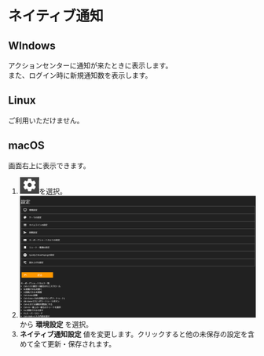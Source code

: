 # ネイティブ通知
## WIndows
アクションセンターに通知が来たときに表示します。  
また、ログイン時に新規通知数を表示します。
## Linux
ご利用いただけません。
## macOS
画面右上に表示できます。

1. ![settings1](https://raw.githubusercontent.com/cutls/TheDeskDocs/master/media/settings1.png)を選択。
1. ![settings2](https://raw.githubusercontent.com/cutls/TheDeskDocs/master/media/settings2.png)  
から __環境設定__ を選択。
1.  __ネイティブ通知設定__ 値を変更します。クリックすると他の未保存の設定を含めて全て更新・保存されます。


